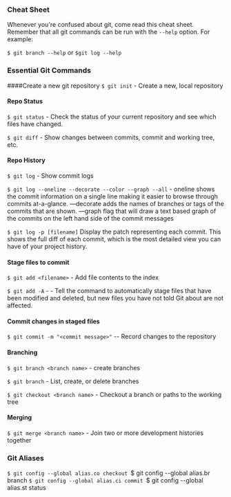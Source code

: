 ### Cheat Sheet

Whenever you're confused about git, come read this cheat sheet. Remember that all git commands can be run with the `--help` option. For example:

`$ git branch --help` or `$git log --help`

### Essential Git Commands

####Create a new git repository
`$ git init` - Create a new, local repository

#### Repo Status
`$ git status` - Check the status of your current repository and see which files have changed.

`$ git diff` - Show changes between commits, commit and working tree, etc.
#### Repo History
`$ git log` - Show commit logs

`$ git log --oneline --decorate --color --graph --all` - oneline shows the commit information on a single line making it easier to browse through commits at-a-glance. —decorate adds the names of branches or tags of the commits that are shown. —graph flag that will draw a text based graph of the commits on the left hand side of the commit messages

`$ git log -p [filename]` Display the patch representing each commit. This shows the full diff of each commit, which is the most detailed view you can have of your project history.

#### Stage files to commit
`$ git add <filename>` -  Add file contents to the index


`$ git add -A` -  - Tell the command to automatically stage files that have been modified and deleted, but new files you have not told Git about are not affected.


#### Commit changes in staged files
`$ git commit -m "<commit message>"` -- Record changes to the repository


#### Branching
`$ git branch <branch name>` - create branches

`$ git branch` -  List, create, or delete branches

`$ git checkout <branch name>` - Checkout a branch or paths to the working tree

#### Merging

`$ git merge <branch name>` - Join two or more development histories together


### Git Aliases
`$ git config --global alias.co checkout
`$ git config --global alias.br branch
`$ git config --global alias.ci commit
`$ git config --global alias.st status

